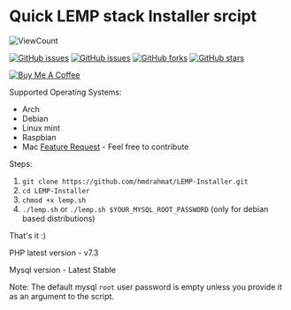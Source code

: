 # Quick LEMP stack Installer srcipt

![ViewCount](https://views.whatilearened.today/views/github/thamaraiselvam/LEMP-Installer.svg)
 
<a href="https://travis-ci.org/thamaraiselvam/LEMP-Installer"><img alt="GitHub issues" src="https://img.shields.io/travis/thamaraiselvam/LEMP-Installer?style=for-the-badge"></a>
<a href="https://github.com/thamaraiselvam/LEMP-Installer/issues"><img alt="GitHub issues" src="https://img.shields.io/github/issues/thamaraiselvam/LEMP-Installer.svg?style=for-the-badge"></a>
<a href="https://github.com/thamaraiselvam/LEMP-Installer/network"><img alt="GitHub forks" src="https://img.shields.io/github/forks/thamaraiselvam/LEMP-Installer.svg?style=for-the-badge"></a>
<a href="https://github.com/thamaraiselvam/LEMP-Installer/stargazers"><img alt="GitHub stars" src="https://img.shields.io/github/stars/thamaraiselvam/LEMP-Installer.svg?style=for-the-badge"></a>

<a href="https://www.buymeacoffee.com/R8Nc2vn" target="_blank"><img src="https://www.buymeacoffee.com/assets/img/custom_images/yellow_img.png" alt="Buy Me A Coffee"></a>

Supported Operating Systems:

- Arch
- Debian
- Linux mint
- Raspbian
- Mac [Feature Request](https://github.com/thamaraiselvam/LEMP-Installer/issues/7) - Feel free to contribute

Steps:

1. `git clone https://github.com/hmdrahmat/LEMP-Installer.git`
2. `cd LEMP-Installer`
3. `chmod +x lemp.sh` 
4. `./lemp.sh` or `./lemp.sh $YOUR_MYSQL_ROOT_PASSWORD` (only for debian based distributions)

That's it :)

PHP latest version - v7.3

Mysql version - Latest Stable

Note: The default mysql `root` user password is empty unless you provide it as an argument to the script.

